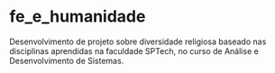 # fe_e_humanidade
Desenvolvimento de projeto sobre diversidade religiosa baseado nas disciplinas aprendidas na faculdade SPTech, no curso de Análise e Desenvolvimento de Sistemas.
